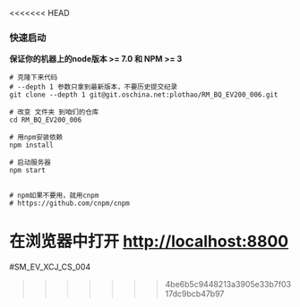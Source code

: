 <<<<<<< HEAD

### 快速启动
**保证你的机器上的node版本 >= 7.0 和 NPM >= 3**

```使用
# 克隆下来代码
# --depth 1 参数只拿到最新版本，不要历史提交纪录
git clone --depth 1 git@git.oschina.net:plothao/RM_BQ_EV200_006.git

# 改变 文件夹 到咱们的仓库
cd RM_BQ_EV200_006

# 用npm安装依赖
npm install

# 启动服务器
npm start


# npm如果不要用，就用cnpm
# https://github.com/cnpm/cnpm
```
在浏览器中打开 [http://localhost:8800](http://localhost:8800)
=======
#SM_EV_XCJ_CS_004
>>>>>>> 4be6b5c9448213a3905e33b7f0317dc9bcb47b97
